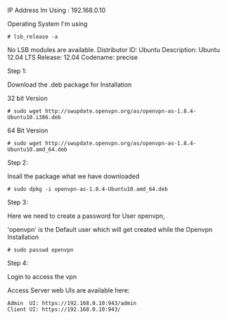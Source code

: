 
IP Address Im Using : 192.168.0.10

Operating System I'm using

```
# lsb_release -a
```
No LSB modules are available.
Distributor ID:	Ubuntu
Description:	Ubuntu 12.04 LTS
Release:	12.04
Codename:	precise

Step 1:

Download the .deb package for Installation 

32 bit Version

```
# sudo wget http://swupdate.openvpn.org/as/openvpn-as-1.8.4-Ubuntu10.i386.deb
```
64 Bit Version

```
# sudo wget http://swupdate.openvpn.org/as/openvpn-as-1.8.4-Ubuntu10.amd_64.deb
```
Step 2:

Insall the package what we have downloaded

```
# sudo dpkg -i openvpn-as-1.8.4-Ubuntu10.amd_64.deb 
```
Step 3:

Here we need to create a password for User openvpn,

'openvpn' is the Default user which will get created while the Openvpn Installation

```
# sudo passwd openvpn
```

Step 4:

Login to access the vpn

Access Server web UIs are available here:

```
Admin  UI: https://192.168.0.10:943/admin
Client UI: https://192.168.0.10:943/
```
